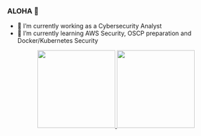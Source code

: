### ALOHA 👋

- 🔭 I’m currently working as a Cybersecurity Analyst
- 🌱 I’m currently learning AWS Security, OSCP preparation and Docker/Kubernetes Security


<div align="center">
  <a href="https://beacons.ai/igor1019">
  <img height="180em" src="https://github-readme-stats.vercel.app/api?username=igor1019&show_icons=true&theme=merko&include_all_commits=true&count_private=true"/>
  <img height="180em" src="https://github-readme-stats.vercel.app/api/top-langs/?username=igor1019&layout=compact&langs_count=7&theme=merko"/>
</div>



